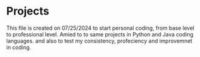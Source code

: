 # Projects

This file is created on 07/25/2024 to start personal coding, from base level to professional level.
Amied to to same projects in Python and Java coding languages. and also to test my consistency, profeciency and improvemnet in coding.
